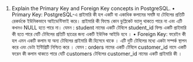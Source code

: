1. Explain the Primary Key and Foreign Key concepts in PostgreSQL.
•	Primary Key: PostgreSQL-এ প্রাইমারি কী হল একটি বা একাধিক কলামের সমষ্টি যা টেবিলের প্রতিটি রেকর্ডকে ইউনিকভাবে আইডেন্টিফাই করে। প্রাইমারি কী ফিল্ডে কোন ডুপ্লিকেট ভ্যালু থাকতে পারে না এবং এটি কখনও NULL হতে পারে না। যেমন : student নামের একটি টেবিলে student_id ফিল্ড একটি প্রাইমারি কী হতে পারে যেটি টেবিলের প্রতিটি ছাত্রের জন্য একটি ইউনিক আইডি হবে ।
•	Foreign Key: ফরেইন কী হল এমন একটি কলাম যা অন্য টেবিলের প্রাইমারি কী হিসেবে থাকে । এটি দুটি টেবিলের মধ্যে একটা সম্পর্ক স্থাপন করে এবং ডেটা ইন্টিগ্রিটি নিশ্চিত করে । যেমন : orders নামের একটি টেবিলে customer_id নামে একটি ফরেন কী কলাম থাকতে পারে যেটি customers টেবিলের customer_id নামের একটি প্রাইমারি কী ।

